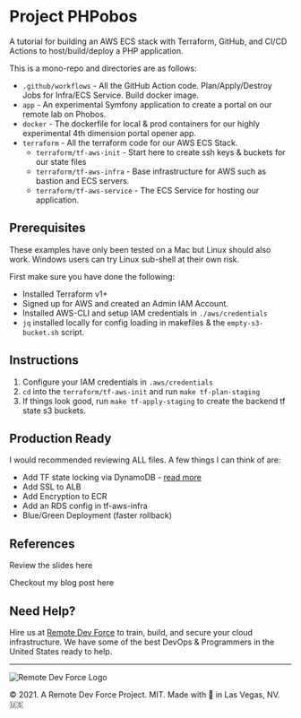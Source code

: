 # Project PHPobos

A tutorial for building an AWS ECS stack with Terraform, GitHub, and CI/CD Actions to host/build/deploy a PHP application.

This is a mono-repo and directories are as follows:

* `.github/workflows` - All the GitHub Action code. Plan/Apply/Destroy Jobs for Infra/ECS Service. Build docker image.
* `app` - An experimental Symfony application to create a portal on our remote lab on Phobos.
* `docker` - The dockerfile for local & prod containers for our highly experimental 4th dimension portal opener app.
* `terraform` - All the terraform code for our AWS ECS Stack.
  * `terraform/tf-aws-init` - Start here to create ssh keys & buckets for our state files
  * `terraform/tf-aws-infra` - Base infrastructure for AWS such as bastion and ECS servers.
  * `terraform/tf-aws-service` - The ECS Service for hosting our application.
 
## Prerequisites

These examples have only been tested on a Mac but Linux should also work. Windows users can try Linux sub-shell at their own risk.

First make sure you have done the following:
 
 * Installed Terraform v1+
 * Signed up for AWS and created an Admin IAM Account. 
 * Installed AWS-CLI and setup IAM credentials in `./aws/credentials`
 * `jq` installed locally for config loading in makefiles & the `empty-s3-bucket.sh` script.
 
## Instructions
 
 1. Configure your IAM credentials in `.aws/credentials`
 1. `cd` into the `terraform/tf-aws-init` and run `make tf-plan-staging`
 1. If things look good, run `make tf-apply-staging` to create the backend tf state s3 buckets.
 
## Production Ready
 
I would recommended reviewing ALL files. A few things I can think of are:
 
 * Add TF state locking via DynamoDB - [read more](https://www.terraform.io/docs/language/settings/backends/s3.html)
 * Add SSL to ALB
 * Add Encryption to ECR
 * Add an RDS config in tf-aws-infra
 * Blue/Green Deployment (faster rollback)
 
## References
 
Review the slides here
 
Checkout my blog post here
 
## Need Help?
 
Hire us at [Remote Dev Force](https://www.remotedevforce.com) to train, build, and secure your cloud infrastructure. We have some of the best DevOps & Programmers in the United States ready to help.

--- 
![Remote Dev Force Logo](https://www.remotedevforce.com/wp-content/uploads/2019/02/RemoteDevForce_Logo.png)

© 2021. A Remote Dev Force Project. MIT. Made with 💪 in Las Vegas, NV. 🇺🇸